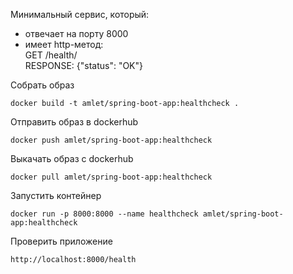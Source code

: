 Минимальный сервис, который:

- отвечает на порту 8000
- имеет http-метод:  
  GET /health/  
  RESPONSE: {"status": "OK"}

Собрать образ

    docker build -t amlet/spring-boot-app:healthcheck .

Отправить образ в dockerhub

    docker push amlet/spring-boot-app:healthcheck

Выкачать образ с dockerhub

    docker pull amlet/spring-boot-app:healthcheck

Запустить контейнер

    docker run -p 8000:8000 --name healthcheck amlet/spring-boot-app:healthcheck

Проверить приложение

    http://localhost:8000/health
